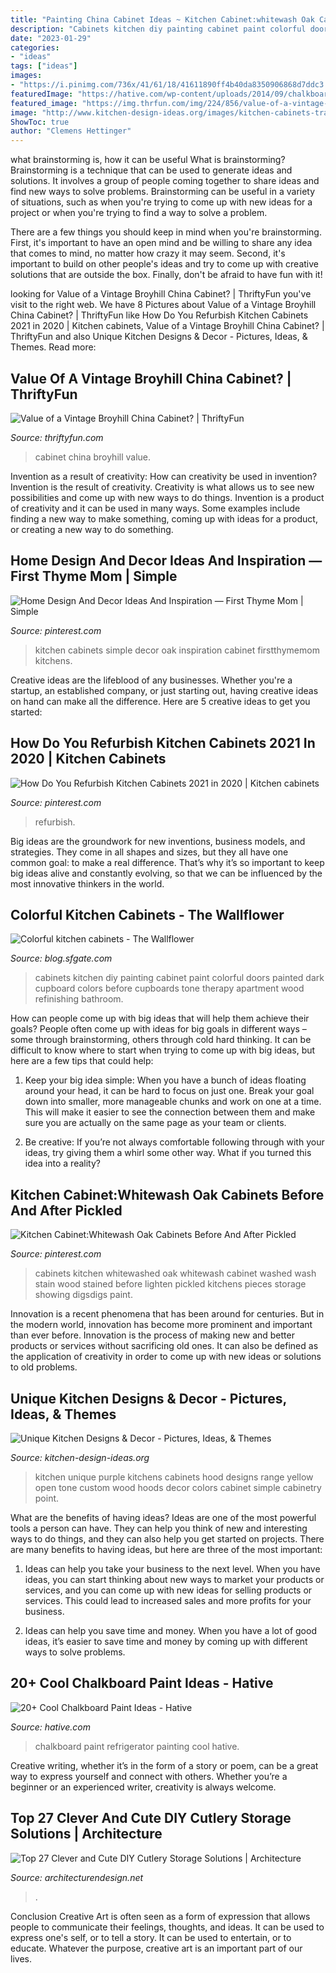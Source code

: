 ```yaml
---
title: "Painting China Cabinet Ideas ~ Kitchen Cabinet:whitewash Oak Cabinets Before And After Pickled"
description: "Cabinets kitchen diy painting cabinet paint colorful doors painted dark cupboard colors before cupboards tone therapy apartment wood refinishing bathroom"
date: "2023-01-29"
categories:
- "ideas"
tags: ["ideas"]
images:
- "https://i.pinimg.com/736x/41/61/18/41611890ff4b40da8350906868d7ddc3.jpg"
featuredImage: "https://hative.com/wp-content/uploads/2014/09/chalkboard-paint-ideas/10-chalkboard-painting-on-a-refrigerator.jpg"
featured_image: "https://img.thrfun.com/img/224/856/value-of-a-vintage-broyhill-china-cabinet-_1_x3.jpg"
image: "http://www.kitchen-design-ideas.org/images/kitchen-cabinets-traditional-two-tone-147-cp055d-blue-purple-yellow-wood-hood-art-unique.jpg"
ShowToc: true
author: "Clemens Hettinger"
---
```



what brainstorming is, how it can be useful
What is brainstorming?
Brainstorming is a technique that can be used to generate ideas and solutions. It involves a group of people coming together to share ideas and find new ways to solve problems. Brainstorming can be useful in a variety of situations, such as when you're trying to come up with new ideas for a project or when you're trying to find a way to solve a problem.

There are a few things you should keep in mind when you're brainstorming. First, it's important to have an open mind and be willing to share any idea that comes to mind, no matter how crazy it may seem. Second, it's important to build on other people's ideas and try to come up with creative solutions that are outside the box. Finally, don't be afraid to have fun with it!

	

		
looking for Value of a Vintage Broyhill China Cabinet? | ThriftyFun you've visit to the right web. We have 8 Pictures about Value of a Vintage Broyhill China Cabinet? | ThriftyFun like How Do You Refurbish Kitchen Cabinets 2021 in 2020 | Kitchen cabinets, Value of a Vintage Broyhill China Cabinet? | ThriftyFun and also Unique Kitchen Designs &amp; Decor - Pictures, Ideas, &amp; Themes. Read more:
		
    
## Value Of A Vintage Broyhill China Cabinet? | ThriftyFun

<img loading=lazy src="https://img.thrfun.com/img/224/856/value-of-a-vintage-broyhill-china-cabinet-_1_x3.jpg" onerror="this.onerror=null;this.src='https://tse3.mm.bing.net/th?id=OIP.OaswfzYlyjcMem11TtUZAgHaJ4&amp;pid=15.1';" alt="Value of a Vintage Broyhill China Cabinet? | ThriftyFun">

_Source: thriftyfun.com_

>cabinet china broyhill value. 

	

Invention as a result of creativity: How can creativity be used in invention?
Invention is the result of creativity. Creativity is what allows us to see new possibilities and come up with new ways to do things. Invention is a product of creativity and it can be used in many ways. Some examples include finding a new way to make something, coming up with ideas for a product, or creating a new way to do something.

    
## Home Design And Decor Ideas And Inspiration — First Thyme Mom | Simple

<img loading=lazy src="https://i.pinimg.com/736x/41/61/18/41611890ff4b40da8350906868d7ddc3.jpg" onerror="this.onerror=null;this.src='https://tse3.mm.bing.net/th?id=OIP.nj1BQSPGbVq3KC9GMJISSQHaLG&amp;pid=15.1';" alt="Home Design And Decor Ideas And Inspiration — First Thyme Mom | Simple">

_Source: pinterest.com_

>kitchen cabinets simple decor oak inspiration cabinet firstthymemom kitchens. 

	

Creative ideas are the lifeblood of any businesses. Whether you're a startup, an established company, or just starting out, having creative ideas on hand can make all the difference. Here are 5 creative ideas to get you started: 

    
## How Do You Refurbish Kitchen Cabinets 2021 In 2020 | Kitchen Cabinets

<img loading=lazy src="https://i.pinimg.com/736x/35/55/3c/35553cb629bc874736e90745bbce3c91.jpg" onerror="this.onerror=null;this.src='https://tse3.mm.bing.net/th?id=OIP.qGRoyc5DK1pyPFxzzhDvpQHaLH&amp;pid=15.1';" alt="How Do You Refurbish Kitchen Cabinets 2021 in 2020 | Kitchen cabinets">

_Source: pinterest.com_

>refurbish. 

	

Big ideas are the groundwork for new inventions, business models, and strategies. They come in all shapes and sizes, but they all have one common goal: to make a real difference. That’s why it’s so important to keep big ideas alive and constantly evolving, so that we can be influenced by the most innovative thinkers in the world.

    
## Colorful Kitchen Cabinets - The Wallflower

<img loading=lazy src="http://imgs.sfgate.com/blogs/images/sfgate/wallflower/2010/01/31/10-1-cabinets318x425.jpg" onerror="this.onerror=null;this.src='https://tse3.mm.bing.net/th?id=OIP.3h6HOJvbRz7uFZwILOZxCgAAAA&amp;pid=15.1';" alt="Colorful kitchen cabinets - The Wallflower">

_Source: blog.sfgate.com_

>cabinets kitchen diy painting cabinet paint colorful doors painted dark cupboard colors before cupboards tone therapy apartment wood refinishing bathroom. 

	

How can people come up with big ideas that will help them achieve their goals?
People often come up with ideas for big goals in different ways – some through brainstorming, others through cold hard thinking. It can be difficult to know where to start when trying to come up with big ideas, but here are a few tips that could help:
1. Keep your big idea simple: When you have a bunch of ideas floating around your head, it can be hard to focus on just one. Break your goal down into smaller, more manageable chunks and work on one at a time. This will make it easier to see the connection between them and make sure you are actually on the same page as your team or clients.

2. Be creative: If you’re not always comfortable following through with your ideas, try giving them a whirl some other way. What if you turned this idea into a reality?

    
## Kitchen Cabinet:Whitewash Oak Cabinets Before And After Pickled

<img loading=lazy src="https://i.pinimg.com/736x/41/1c/6c/411c6ca7573fd9765c80a9d9921accd2.jpg" onerror="this.onerror=null;this.src='https://tse2.mm.bing.net/th?id=OIP.a9HpsXxi-dMuM2aVajZvAQHaLB&amp;pid=15.1';" alt="Kitchen Cabinet:Whitewash Oak Cabinets Before And After Pickled">

_Source: pinterest.com_

>cabinets kitchen whitewashed oak whitewash cabinet washed wash stain wood stained before lighten pickled kitchens pieces storage showing digsdigs paint. 

	

Innovation is a recent phenomena that has been around for centuries. But in the modern world, innovation has become more prominent and important than ever before. Innovation is the process of making new and better products or services without sacrificing old ones. It can also be defined as the application of creativity in order to come up with new ideas or solutions to old problems.

    
## Unique Kitchen Designs &amp; Decor - Pictures, Ideas, &amp; Themes

<img loading=lazy src="http://www.kitchen-design-ideas.org/images/kitchen-cabinets-traditional-two-tone-147-cp055d-blue-purple-yellow-wood-hood-art-unique.jpg" onerror="this.onerror=null;this.src='https://tse1.mm.bing.net/th?id=OIP.3U_OAFGfso4WMyAvJT0ypAHaKw&amp;pid=15.1';" alt="Unique Kitchen Designs &amp; Decor - Pictures, Ideas, &amp; Themes">

_Source: kitchen-design-ideas.org_

>kitchen unique purple kitchens cabinets hood designs range yellow open tone custom wood hoods decor colors cabinet simple cabinetry point. 

	

What are the benefits of having ideas?
Ideas are one of the most powerful tools a person can have. They can help you think of new and interesting ways to do things, and they can also help you get started on projects. There are many benefits to having ideas, but here are three of the most important: 
1. Ideas can help you take your business to the next level. When you have ideas, you can start thinking about new ways to market your products or services, and you can come up with new ideas for selling products or services. This could lead to increased sales and more profits for your business. 

2. Ideas can help you save time and money. When you have a lot of good ideas, it’s easier to save time and money by coming up with different ways to solve problems.

    
## 20+ Cool Chalkboard Paint Ideas - Hative

<img loading=lazy src="https://hative.com/wp-content/uploads/2014/09/chalkboard-paint-ideas/10-chalkboard-painting-on-a-refrigerator.jpg" onerror="this.onerror=null;this.src='https://tse1.mm.bing.net/th?id=OIP.DboN5Ldf0RG8QKba-MLc3QHaLH&amp;pid=15.1';" alt="20+ Cool Chalkboard Paint Ideas - Hative">

_Source: hative.com_

>chalkboard paint refrigerator painting cool hative. 

	

Creative writing, whether it’s in the form of a story or poem, can be a great way to express yourself and connect with others. Whether you’re a beginner or an experienced writer, creativity is always welcome.

    
## Top 27 Clever And Cute DIY Cutlery Storage Solutions | Architecture

<img loading=lazy src="https://cdn.architecturendesign.net/wp-content/uploads/2015/05/AD-Cutlery-Storage-Ideas-27.jpg" onerror="this.onerror=null;this.src='https://tse4.mm.bing.net/th?id=OIP.jDzmXkti9aO_75J-inObuwHaJ4&amp;pid=15.1';" alt="Top 27 Clever and Cute DIY Cutlery Storage Solutions | Architecture">

_Source: architecturendesign.net_

>. 

	

Conclusion
Creative Art is often seen as a form of expression that allows people to communicate their feelings, thoughts, and ideas. It can be used to express one's self, or to tell a story. It can be used to entertain, or to educate. Whatever the purpose, creative art is an important part of our lives.

